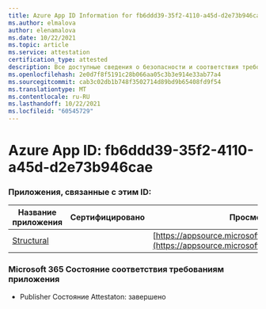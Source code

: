 ```yaml
---
title: Azure App ID Information for fb6ddd39-35f2-4110-a45d-d2e73b946cae
ms.author: elmalova
author: elenamalova
ms.date: 10/22/2021
ms.topic: article
ms.service: attestation
certification_type: attested
description: Все доступные сведения о безопасности и соответствия требованиям для fb6ddd39-35f2-4110-a45d-d2e73b946cae.
ms.openlocfilehash: 2e0d7f8f5191c28b066aa05c3b3e914e33ab77a4
ms.sourcegitcommit: cab3c02db1b748f3502714d89bd9b65408fd9f54
ms.translationtype: MT
ms.contentlocale: ru-RU
ms.lasthandoff: 10/22/2021
ms.locfileid: "60545729"
---
```

# <a name="azure-app-id-fb6ddd39-35f2-4110-a45d-d2e73b946cae"></a>Azure App ID: fb6ddd39-35f2-4110-a45d-d2e73b946cae


### <a name="apps-associated-with-this-id"></a>Приложения, связанные с этим ID:
| **Название приложения** | **Сертифицировано** | **Просмотр в AppSource** |
|--------------|---------------|-----------------------|
| [Structural](https://docs.microsoft.com/microsoft-365-app-certification/forward/WA200002514) |  | [https://appsource.microsoft.com/product/office/WA200002514](https://appsource.microsoft.com/product/office/WA200002514) |

### <a name="microsoft-365-app-compliance-status"></a>Microsoft 365 Состояние соответствия требованиям приложения
- Publisher Состояние Attestaton: завершено
